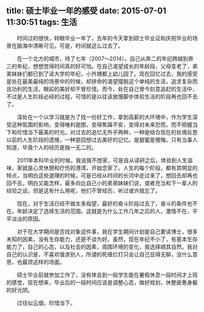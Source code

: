 title: 硕士毕业一年的感受
date: 2015-07-01 11:30:51
tags: 生活
---
　　时间过的很快，转眼毕业一年了，去年的今天拿到硕士毕业证和庆祝毕业的场景在脑海中清晰可见。可是，时间就这么过去了。

　　在一个北方的城市，待了七年（2007～2014），自己从奔二的年纪跨越到奔三的年纪，想想觉得时间真的好可怕。在自己渴望成长的年龄段，父母变老了，弟弟妹妹们都已到了读大学的年纪，小外甥都上幼儿园了。现在回忆过去，我的感受是处在最美最纯的场景中的时候，却拼命的渴望摆脱这个单纯的生活，追求复杂而且功利的生活，眼前的美好却不曾珍惜。而今，处在自己曾今刻意追赶的生活中，不过是人生阶段必经的过程，可惜的是以往该放慢脚步体验生活的阶段再也回不去了。

　　深处在一个以学习就是为了找一份好工作，拿到高薪的大环境中，作为学生深受这种氛围的影响，变得唯利是图，变得焦躁不安，变得对未来恐慌，而不把握当下和珍惜当下最美的时光。对过去的追忆无外乎两种，一种是结合现在的处境反思以前的人生阶段的遗憾，一种是回想过去美好的记忆。是甜蜜是懊悔，只有当事人知道，毕竟个人的经历是独一无二的。

<!-- more -->

　　2011年本科毕业的时候，我说我不想家，可是自从读研之后，体验到人生滋味，家就是心灵休憩和疗伤的港湾，开始念家了。人生的每个阶段，都有其明显的特点，当明白这些道理的时候，可是已经从时间的长河中走过来了，想回去却再也回不去，明白又能怎样，最多向比自己小的弟弟妹妹们说，或者充当和下一辈人的经验之谈，但是这有什么用呢，他们不曾经历，听过或许就忘了。

　　现在，对于生活已经不做太多指望，最好的奋斗阶段过去了，奋斗的条件也不在。年龄决定了选择生活的范围。这就是为什么工作几年之后的人，激情不在，平平淡淡的原因。

　　对于在大学期间是否找对象这件事，我在学生期间计划是自己要读博士，很多未知的因素，没有生存能力，还是不谈为好。虽然，现在年纪不小了，有基本生存能力了，自己的心态，以及社会的因素，周围环境的变化，我选择顺其自然。我对自己的认识是，不喜欢强求别人，所谓的死缠烂打只会让自己显得无聊，没什么意思，也最烦这样的场面。

　　硕士毕业前就参加工作了，没有体会到一般学生能在暑假休息一段时间才上班的感觉，现在想来，毕业后的一段时间应该是调整心态，做好规划，休整疲惫身躯的好光阴。

　　过往似云烟，珍惜当下。